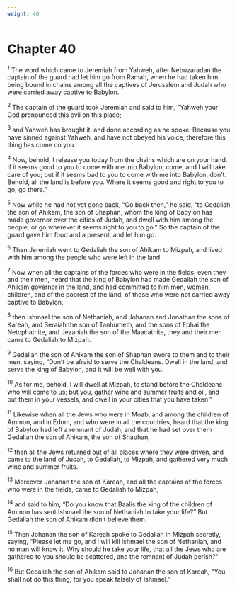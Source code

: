 ```yaml
---
weight: 40
---
```


# Chapter 40

<sup>1</sup> The word which came to Jeremiah from Yahweh, after Nebuzaradan the captain of the guard had let him go from Ramah, when he had taken him being bound in chains among all the captives of Jerusalem and Judah who were carried away captive to Babylon. 

<sup>2</sup> The captain of the guard took Jeremiah and said to him, “Yahweh your God pronounced this evil on this place; 

<sup>3</sup> and Yahweh has brought it, and done according as he spoke. Because you have sinned against Yahweh, and have not obeyed his voice, therefore this thing has come on you. 

<sup>4</sup> Now, behold, I release you today from the chains which are on your hand. If it seems good to you to come with me into Babylon, come, and I will take care of you; but if it seems bad to you to come with me into Babylon, don’t. Behold, all the land is before you. Where it seems good and right to you to go, go there.” 

<sup>5</sup> Now while he had not yet gone back, “Go back then,” he said, “to Gedaliah the son of Ahikam, the son of Shaphan, whom the king of Babylon has made governor over the cities of Judah, and dwell with him among the people; or go wherever it seems right to you to go.” So the captain of the guard gave him food and a present, and let him go. 

<sup>6</sup> Then Jeremiah went to Gedaliah the son of Ahikam to Mizpah, and lived with him among the people who were left in the land. 

<sup>7</sup> Now when all the captains of the forces who were in the fields, even they and their men, heard that the king of Babylon had made Gedaliah the son of Ahikam governor in the land, and had committed to him men, women, children, and of the poorest of the land, of those who were not carried away captive to Babylon, 

<sup>8</sup> then Ishmael the son of Nethaniah, and Johanan and Jonathan the sons of Kareah, and Seraiah the son of Tanhumeth, and the sons of Ephai the Netophathite, and Jezaniah the son of the Maacathite, they and their men came to Gedaliah to Mizpah. 

<sup>9</sup> Gedaliah the son of Ahikam the son of Shaphan swore to them and to their men, saying, “Don’t be afraid to serve the Chaldeans. Dwell in the land, and serve the king of Babylon, and it will be well with you. 

<sup>10</sup> As for me, behold, I will dwell at Mizpah, to stand before the Chaldeans who will come to us; but you, gather wine and summer fruits and oil, and put them in your vessels, and dwell in your cities that you have taken.” 

<sup>11</sup> Likewise when all the Jews who were in Moab, and among the children of Ammon, and in Edom, and who were in all the countries, heard that the king of Babylon had left a remnant of Judah, and that he had set over them Gedaliah the son of Ahikam, the son of Shaphan, 

<sup>12</sup> then all the Jews returned out of all places where they were driven, and came to the land of Judah, to Gedaliah, to Mizpah, and gathered very much wine and summer fruits. 

<sup>13</sup> Moreover Johanan the son of Kareah, and all the captains of the forces who were in the fields, came to Gedaliah to Mizpah, 

<sup>14</sup> and said to him, “Do you know that Baalis the king of the children of Ammon has sent Ishmael the son of Nethaniah to take your life?” But Gedaliah the son of Ahikam didn’t believe them. 

<sup>15</sup> Then Johanan the son of Kareah spoke to Gedaliah in Mizpah secretly, saying, “Please let me go, and I will kill Ishmael the son of Nethaniah, and no man will know it. Why should he take your life, that all the Jews who are gathered to you should be scattered, and the remnant of Judah perish?” 

<sup>16</sup> But Gedaliah the son of Ahikam said to Johanan the son of Kareah, “You shall not do this thing, for you speak falsely of Ishmael.” 


